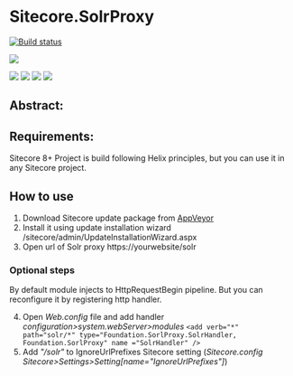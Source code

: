 # Sitecore.SolrProxy

[![Build status](https://ci.appveyor.com/api/projects/status/jsjfx04v9u929os2?svg=true)](https://ci.appveyor.com/project/Antonytm/sitecore-solrproxy)

[![](https://sonarcloud.io/api/project_badges/quality_gate?project=Sitecore.SolrProxy)](https://sonarcloud.io/dashboard/index/Sitecore.SolrProxy)

[![](https://sonarcloud.io/api/project_badges/measure?project=Sitecore.SolrProxy&metric=coverage)](https://sonarcloud.io/component_measures?id=Sitecore.SolrProxy&metric=coverage)
[![](https://sonarcloud.io/api/project_badges/measure?project=Sitecore.SolrProxy&metric=code_smells)](https://sonarcloud.io/component_measures?id=Sitecore.SolrProxy&metric=code_smells) 
[![](https://sonarcloud.io/api/project_badges/measure?project=Sitecore.SolrProxy&metric=bugs)](https://sonarcloud.io/component_measures?id=Sitecore.SolrProxy&metric=bugs)
[![](https://sonarcloud.io/api/project_badges/measure?project=Sitecore.SolrProxy&metric=vulnerabilities)](https://sonarcloud.io/project/issues?id=Sitecore.SolrProxy&resolved=false&types=VULNERABILITY)

## Abstract:


## Requirements:
Sitecore 8+
Project is build following Helix principles, but you can use it in any Sitecore project.

## How to use
1. Download Sitecore update package from [AppVeyor](https://ci.appveyor.com/project/Antonytm/sitecore-solrproxy)
2. Install it using update installation wizard /sitecore/admin/UpdateInstallationWizard.aspx
3. Open url of Solr proxy https://yourwebsite/solr

### Optional steps
By default module injects to HttpRequestBegin pipeline. But you can reconfigure it by registering http handler.

4. Open *Web.config* file and add handler *configuration>system.webServer>modules*
        `<add verb="*" path="solr/*" type="Foundation.SorlProxy.SolrHandler, Foundation.SorlProxy" name ="SolrHandler" />`
5. Add *"/solr"* to IgnoreUrlPrefixes Sitecore setting (*Sitecore.config Sitecore>Settings>Setting[name="IgnoreUrlPrefixes"]*)

